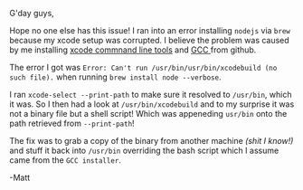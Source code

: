 G'day guys,

Hope no one else has this issue! I ran into an error installing `nodejs` via `brew` because my xcode setup was corrupted. I believe the problem was caused by me installing [xcode commnand line tools](https://developer.apple.com/xcode/) and [GCC ](https://github.com/kennethreitz/osx-gcc-installer) from github. 

The error I got was `Error: Can't run /usr/bin/usr/bin/xcodebuild (no such file).` when running `brew install node --verbose`.

I ran `xcode-select --print-path` to make sure it resolved to `/usr/bin`, which it was. So I then had a look at `/usr/bin/xcodebuild` and to my surprise it was not a binary file but a shell script! Which was appeneding `usr/bin` onto the path retrieved from `--print-path`!

The fix was to grab a copy of the binary from another machine *(shit I know!)* and stuff it back into `/usr/bin` overriding the bash script which I assume came from the `GCC installer`.

-Matt